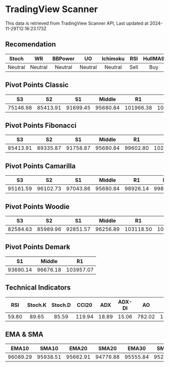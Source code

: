 # TradingView Scanner
This data is retrieved from TradingView Scanner API, Last updated at 2024-11-29T12:16:23.173Z

## Recomendation
| Stoch | WR | BBPower | UO | Ichimoku | RSI | HullMA9 |
| :---: | :---: | :---: | :---: | :---: | :---: | :---: |
| Neutral | Neutral | Neutral | Neutral | Neutral | Sell | Buy |

## Pivot Points Classic
| S3 | S2 | S1 | Middle | R1 | R2 | R3 |
| :---: | :---: | :---: | :---: | :---: | :---: | :---: |
| 75146.98 | 85413.91 | 91699.45 | 95680.84 | 101966.38 | 105947.77 | 116214.70 |

## Pivot Points Fibonacci
| S3 | S2 | S1 | Middle | R1 | R2 | R3 |
| :---: | :---: | :---: | :---: | :---: | :---: | :---: |
| 85413.91 | 89335.87 | 91758.87 | 95680.84 | 99602.80 | 102025.80 | 105947.77 |

## Pivot Points Camarilla
| S3 | S2 | S1 | Middle | R1 | R2 | R3 |
| :---: | :---: | :---: | :---: | :---: | :---: | :---: |
| 95161.59 | 96102.73 | 97043.86 | 95680.84 | 98926.14 | 99867.27 | 100808.41 |

## Pivot Points Woodie
| S3 | S2 | S1 | Middle | R1 | R2 | R3 |
| :---: | :---: | :---: | :---: | :---: | :---: | :---: |
| 82584.63 | 85989.96 | 92851.57 | 96256.89 | 103118.50 | 106523.82 | 113385.43 |

## Pivot Points Demark
| S1 | Middle | R1 |
| :---: | :---: | :---: |
| 93690.14 | 96676.18 | 103957.07 |

## Technical Indicators
| RSI | Stoch.K | Stoch.D | CCI20 | ADX | ADX-DI | AO | Mom | MACD | MACD | W.R | HullMA9 |
| :---: | :---: | :---: | :---: | :---: | :---: | :---: | :---: | :---: | :---: | :---: | :---: |
| 59.80 | 89.65 | 85.59 | 119.94 | 18.89 | 15.06 | 782.02 | 1612.90 | 349.43 | 2.67 | -0.62 | 97102.50 |

## EMA & SMA
| EMA10 | SMA10 | EMA20 | SMA20 | EMA30 | SMA30 | EMA50 | SMA50 | EMA100 | SMA100 | EMA200 | SMA200 |
| :---: | :---: | :---: | :---: | :---: | :---: | :---: | :---: | :---: | :---: | :---: | :---: |
| 96089.29 | 95938.51 | 95662.91 | 94776.88 | 95555.84 | 95218.03 | 95084.42 | 96432.46 | 92193.42 | 93720.23 | 85893.69 | 83700.85 |